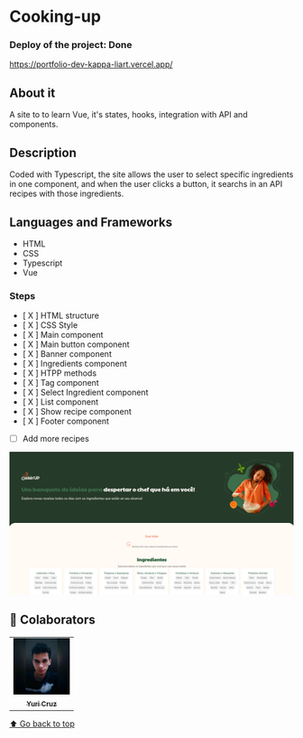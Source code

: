 # Cooking-up

<!---Esses são exemplos. Veja https://shields.io para outras pessoas ou para personalizar este conjunto de escudos. Você pode querer incluir dependências, status do projeto e informações de licença aqui--->
### Deploy of the project: Done
https://portfolio-dev-kappa-liart.vercel.app/

## About it
A site to to learn Vue, it's states, hooks, integration with API and components.

## Description
Coded with Typescript, the site allows the user to select specific ingredients in one component, and when the user clicks a button, it searchs in an API recipes with those ingredients.

<div id='comeco'>
 </div>

## Languages and Frameworks
- HTML
- CSS
- Typescript
- Vue

### Steps

- [ X ] HTML structure
- [ X ] CSS Style
- [ X ] Main component
- [ X ] Main button component
- [ X ] Banner component
- [ X ] Ingredients component
- [ X ] HTPP methods
- [ X ] Tag component
- [ X ] Select Ingredient component
- [ X ] List component
- [ X ] Show recipe component
- [ X ] Footer component
- [   ] Add more recipes

<img src="https://raw.githubusercontent.com/YuriCF1/Proj.Study-Vue/main/src/assets/example.png" alt="imagem do site">

## 🤝 Colaborators

<table>
  <tr>
    <td align="center">
      <a href="https://www.linkedin.com/in/yf19/">
        <img src="https://github.com/YuriCF1/YuriCF1/blob/main/99689063.jpg" width="100px;" alt="Foto do Yuri Cruz no GitHub"/><br>
        <sub>
          <b>Yuri Cruz</b>
        </sub>
      </a>
    </td>
 
</table>


[⬆ Go back to top](#comeco)<br>
